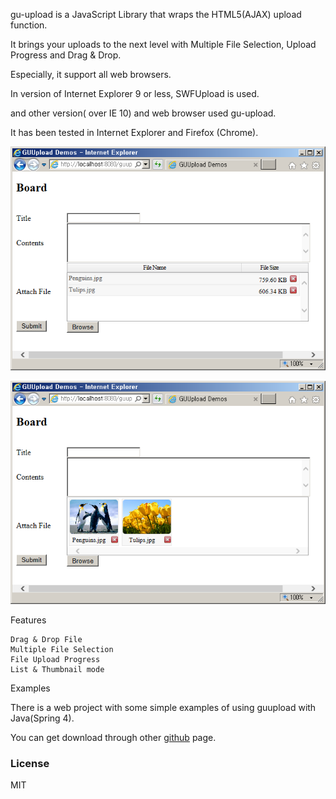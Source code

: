 gu-upload is a JavaScript Library that wraps the HTML5(AJAX) upload function. 

It brings your uploads to the next level with Multiple File Selection, Upload Progress and Drag & Drop.

Especially, it support all web browsers.

In version of Internet Explorer 9 or less, SWFUpload is used.

and other version( over IE 10) and web browser used gu-upload.

It has been tested in Internet Explorer and Firefox (Chrome).

![Screenshot](./img1.png)

![Screenshot](./img2.png)

Features

    Drag & Drop File
    Multiple File Selection
    File Upload Progress
    List & Thumbnail mode

Examples 

There is a web project with some simple examples of using guupload with Java(Spring 4).

You can get download through other [github](https://github.com/gujc71/guupload_sample "guupload sample") page.


### License ###
MIT